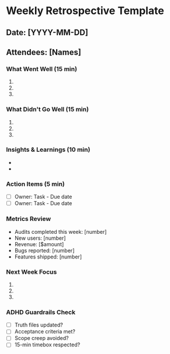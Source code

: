 # Weekly Retrospective Template

## Date: [YYYY-MM-DD]
## Attendees: [Names]

### What Went Well (15 min)
1. 
2. 
3. 

### What Didn't Go Well (15 min)
1. 
2. 
3. 

### Insights & Learnings (10 min)
- 
- 

### Action Items (5 min)
- [ ] Owner: Task - Due date
- [ ] Owner: Task - Due date

### Metrics Review
- Audits completed this week: [number]
- New users: [number]
- Revenue: [$amount]
- Bugs reported: [number]
- Features shipped: [number]

### Next Week Focus
1. 
2. 
3. 

### ADHD Guardrails Check
- [ ] Truth files updated?
- [ ] Acceptance criteria met?
- [ ] Scope creep avoided?
- [ ] 15-min timebox respected?